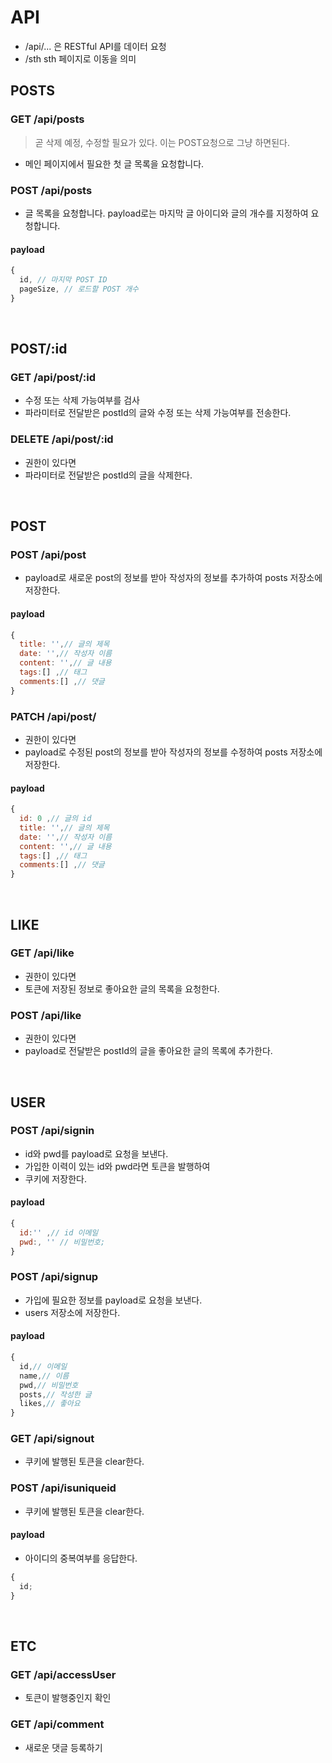 # API

- /api/... 은 RESTful API를 데이터 요청
- /sth sth 페이지로 이동을 의미

## POSTS

### GET /api/posts

> 곧 삭제 예정, 수정할 필요가 있다. 이는 POST요청으로 그냥 하면된다.

- 메인 페이지에서 필요한 첫 글 목록을 요청합니다.

### POST /api/posts

- 글 목록을 요청합니다. payload로는 마지막 글 아이디와 글의 개수를 지정하여 요청합니다.

#### payload

```js
{
  id, // 마지막 POST ID
  pageSize, // 로드할 POST 개수
}
```

</br>

## POST/:id

### GET /api/post/:id

- 수정 또는 삭제 가능여부를 검사
- 파라미터로 전달받은 postId의 글와 수정 또는 삭제 가능여부를 전송한다.

### DELETE /api/post/:id

- 권한이 있다면
- 파라미터로 전달받은 postId의 글을 삭제한다.

</br>

## POST

### POST /api/post

- payload로 새로운 post의 정보를 받아 작성자의 정보를 추가하여 posts 저장소에 저장한다.

#### payload

```js
{
  title: '',// 글의 제목
  date: '',// 작성자 이름
  content: '',// 글 내용
  tags:[] ,// 태그
  comments:[] ,// 댓글
}
```

### PATCH /api/post/

- 권한이 있다면
- payload로 수정된 post의 정보를 받아 작성자의 정보를 수정하여 posts 저장소에 저장한다.

#### payload

```js
{
  id: 0 ,// 글의 id
  title: '',// 글의 제목
  date: '',// 작성자 이름
  content: '',// 글 내용
  tags:[] ,// 태그
  comments:[] ,// 댓글
}
```

</br>

## LIKE

### GET /api/like

- 권한이 있다면
- 토큰에 저장된 정보로 좋아요한 글의 목록을 요청한다.

### POST /api/like

- 권한이 있다면
- payload로 전달받은 postId의 글을 좋아요한 글의 목록에 추가한다.

</br>

## USER

### POST /api/signin

- id와 pwd를 payload로 요청을 보낸다.
- 가입한 이력이 있는 id와 pwd라면 토큰을 발행하여
- 쿠키에 저장한다.

#### payload

```js
{
  id:'' ,// id 이메일
  pwd:, '' // 비밀번호;
}
```

### POST /api/signup

- 가입에 필요한 정보를 payload로 요청을 보낸다.
- users 저장소에 저장한다.

#### payload

```js
{
  id,// 이메일
  name,// 이름
  pwd,// 비밀번호
  posts,// 작성한 글
  likes,// 좋아요
}
```

### GET /api/signout

- 쿠키에 발행된 토큰을 clear한다.

### POST /api/isuniqueid

- 쿠키에 발행된 토큰을 clear한다.

#### payload

- 아이디의 중복여부를 응답한다.

```js
{
  id;
}
```

</br>

## ETC

### GET /api/accessUser

- 토큰이 발행중인지 확인

### GET /api/comment

- 새로운 댓글 등록하기
